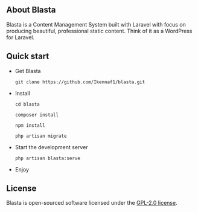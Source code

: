 ## About Blasta

Blasta is a Content Management System built with Laravel with focus on producing beautiful, professional static content. Think of it as a WordPress for Laravel.

<!-- Blasta is accessible, powerful, and provides tools required for large, robust content management. -->

## Quick start
- Get Blasta
    ```
    git clone https://github.com/Ikennaf1/blasta.git
    ```
- Install
    ```
    cd blasta
    ```
    
    ```
    composer install
    ```

    ```
    npm install
    ```

    ```
    php artisan migrate
    ```
- Start the development server
    ```
    php artisan blasta:serve
    ```
- Enjoy

## License

Blasta is open-sourced software licensed under the [GPL-2.0 license](https://www.gnu.org/licenses/old-licenses/gpl-2.0.en.html).
